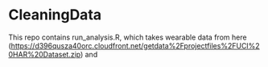 # CleaningData
This repo contains run_analysis.R, which takes wearable data from here (https://d396qusza40orc.cloudfront.net/getdata%2Fprojectfiles%2FUCI%20HAR%20Dataset.zip) and 
